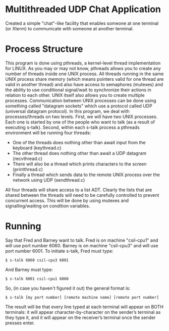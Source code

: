 # Multithreaded UDP Chat Application
Created a simple "chat"-like facility that enables someone at one terminal (or Xterm) to communicate with someone at another terminal.


# Process Structure
This program is done using pthreads, a kernel-level thread implementation for LINUX. As you may or may not know, pthreads allows you to create any number of threads inside one UNIX process. All threads running in the same UNIX process share memory (which means pointers valid for one thread are valid in another thread) and also have access to semaphores (mutexes) and the ability to use conditional signal/wait to synchronize their actions in relation to each other. UNIX itself also allows you to create multiple processes. Communication between UNIX processes can be done using something called "datagram sockets" which use a protocol called UDP (universal datagram protocol).
In this program, we deal with processes/threads on two levels. First, we will have two UNIX processes. Each one is started by one of the people who want to talk (as a result of executing s-talk). Second, within each s-talk process a pthreads environment will be running four threads:

- One of the threads does nothing other than await input from the keyboard (keythread.c)
- The other thread does nothing other than await a UDP datagram (recvthread.c)
- There will also be a thread which prints characters to the screen (printthread.c)
- Finally a thread which sends data to the remote UNIX process over the network using UDP (sendthread.c)

All four threads will share access to a list ADT. Clearly the lists that are shared between the threads will need to be carefully controlled to prevent concurrent access. This will be done by using mutexes and signalling/waiting on condition variables.

# Running

Say that Fred and Barney want to talk. Fred is on machine "csil-cpu1" and will use port number 6060. Barney is on machine "csil-cpu3" and will use port number 6001. To initiate s-talk, Fred must type:

```shell
$ s-talk 6060 csil-cpu3 6001
```
And Barney must type:
```shell
$ s-talk 6001 csil-cpu1 6060
```

So, (in case you haven't figured it out) the general format is:
```shell
$ s-talk [my port number] [remote machine name] [remote port number]
```

The result will be that every line typed at each terminal will appear on BOTH terminals: it will appear character-by-character on the sender’s terminal as they type it, and it will appear on the receiver’s terminal once the sender presses enter.

